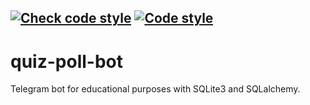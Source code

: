 [![Check code style](https://github.com/grishinak/quiz-poll-bot/actions/workflows/code_style.yml/badge.svg)](https://github.com/grishinak/quiz-poll-bot/actions/workflows/code_style.yml)
[![Code style](https://img.shields.io/badge/Code%20style-black-000000.svg)](https://github.com/psf/black)
---
# quiz-poll-bot
Telegram bot for educational purposes with SQLite3 and SQLalchemy.
